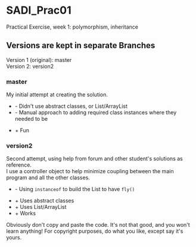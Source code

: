 # SADI_Prac01
Practical Exercise, week 1: polymorphism, inheritance

## Versions are kept in separate Branches
Version 1 (original): master<br/>
Version 2: version2

### master
My initial attempt at creating the solution.
- \- Didn't use abstract classes, or List/ArrayList
- \- Manual approach to adding required class instances where they needed to be
+ \+ Fun

### version2
Second attempt, using help from forum and other student's solutions as reference.<br/>
I use a controller object to help minimize coupling between the main program and all the other classes.
- \- Using `instanceof` to build the List to have `fly()`
+ \+ Uses abstract classes
+ \+ Uses List/ArrayList
+ \+ Works

Obviously don't copy and paste the code.  It's not that good, and you won't learn anything!  For copyright purposes, do what you like, except say it's yours.

